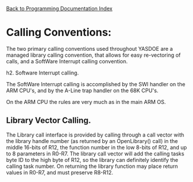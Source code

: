 [Back to Programming Documentation Index](./Index.md)

# Calling Conventions:

The two primary calling conventions used throughout YASDOE are a managed library calling convention, that allows for easy re-vectoring of calls, and a SoftWare Interrupt calling convention.

h2. Software Interrupt calling.

The SoftWare Interrupt calling is accomplished by the SWI handler on the ARM CPU's, and by the A-Line trap handler on the 68K CPU's.

On the ARM CPU the rules are very much as in the main ARM OS.

## Library Vector Calling.

The Library call interface is provided by calling through a call vector with the library handle number (as returned by an OpenLibrary() call) in the middle 16-bits of R12, the function number in the low 8-bits of R12, and up to 8 parameters in R0-R7.  The library call vector will add the calling tasks byte ID to the high byte of R12, so the library can definitely identify the calling task number.  On returning the library function may place return values in R0-R7, and must preserve R8-R12.
